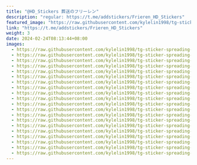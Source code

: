 ```yaml
---
title: "@HD_Stickers 葬送のフリーレン"
description: "regular: https://t.me/addstickers/Frieren_HD_Stickers"
featured_image: "https://raw.githubusercontent.com/kylelin1998/tg-sticker-spreading-worldwide-images/main/img/9611f97e-f4ec-4871-8df9-44d6f96c0571.jpg"
link: "https://t.me/addstickers/Frieren_HD_Stickers"
weight: 3
date: 2024-02-24T08:13:44+08:00
images:
  - https://raw.githubusercontent.com/kylelin1998/tg-sticker-spreading-worldwide-images/main/img/9611f97e-f4ec-4871-8df9-44d6f96c0571.jpg
  - https://raw.githubusercontent.com/kylelin1998/tg-sticker-spreading-worldwide-images/main/img/dee92b1b-8a17-44d0-a5fb-eab88b81ccb1.jpg
  - https://raw.githubusercontent.com/kylelin1998/tg-sticker-spreading-worldwide-images/main/img/7f046fc8-1c55-48fb-b600-501789de6f95.jpg
  - https://raw.githubusercontent.com/kylelin1998/tg-sticker-spreading-worldwide-images/main/img/6bd62fc8-33b4-4e1f-8341-4efc72ba7bc0.jpg
  - https://raw.githubusercontent.com/kylelin1998/tg-sticker-spreading-worldwide-images/main/img/4ba5b69c-3692-4521-b53a-690816b39388.jpg
  - https://raw.githubusercontent.com/kylelin1998/tg-sticker-spreading-worldwide-images/main/img/7d2e4e74-6ff4-433b-9ecb-38066cfd59cc.jpg
  - https://raw.githubusercontent.com/kylelin1998/tg-sticker-spreading-worldwide-images/main/img/9ec5c3a6-5ca6-42d9-9d42-11975a83b6cd.jpg
  - https://raw.githubusercontent.com/kylelin1998/tg-sticker-spreading-worldwide-images/main/img/d0a3ca22-15a0-43c8-a032-09059188bde1.jpg
  - https://raw.githubusercontent.com/kylelin1998/tg-sticker-spreading-worldwide-images/main/img/76204b74-30b3-42c3-90b2-d38dd7060712.jpg
  - https://raw.githubusercontent.com/kylelin1998/tg-sticker-spreading-worldwide-images/main/img/14344f68-5b81-435b-a873-182fc4e31371.jpg
  - https://raw.githubusercontent.com/kylelin1998/tg-sticker-spreading-worldwide-images/main/img/c785db68-f06f-4ead-888f-88de832e583e.jpg
  - https://raw.githubusercontent.com/kylelin1998/tg-sticker-spreading-worldwide-images/main/img/a19bf908-91d7-4563-bb7b-3715874109e6.jpg
  - https://raw.githubusercontent.com/kylelin1998/tg-sticker-spreading-worldwide-images/main/img/a24b2e09-88bd-4543-8463-c9486ea31113.jpg
  - https://raw.githubusercontent.com/kylelin1998/tg-sticker-spreading-worldwide-images/main/img/0be1867b-8308-4647-a1a9-6e4a287fd98b.jpg
  - https://raw.githubusercontent.com/kylelin1998/tg-sticker-spreading-worldwide-images/main/img/ac422dcc-53e7-4d10-b63f-385b590423fa.jpg
  - https://raw.githubusercontent.com/kylelin1998/tg-sticker-spreading-worldwide-images/main/img/85ce722c-daa2-4196-a1c6-973ae4e66320.jpg
  - https://raw.githubusercontent.com/kylelin1998/tg-sticker-spreading-worldwide-images/main/img/81172149-7b59-4b59-9725-9ba9886675c9.jpg
  - https://raw.githubusercontent.com/kylelin1998/tg-sticker-spreading-worldwide-images/main/img/5c009b8c-a833-4081-8ae3-c746fb8fba68.jpg
  - https://raw.githubusercontent.com/kylelin1998/tg-sticker-spreading-worldwide-images/main/img/43981ad0-d502-447c-b43f-567dc4349c88.jpg
  - https://raw.githubusercontent.com/kylelin1998/tg-sticker-spreading-worldwide-images/main/img/b6081ffc-fc1f-4bb2-be9c-faffcaff0fad.jpg
---
```

